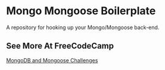 # Mongo Mongoose Boilerplate
A repository for hooking up your Mongo/Mongoose back-end. 

## See More At FreeCodeCamp 
[MongoDB and Mongoose Challenges](https://www.freecodecamp.org/learn/apis-and-microservices/mongodb-and-mongoose/)
